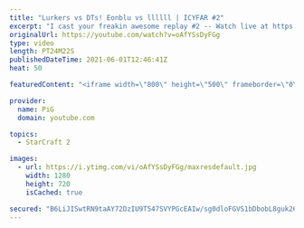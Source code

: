 ```yaml
---
title: "Lurkers vs DTs! Eonblu vs llllll | ICYFAR #2"
excerpt: "I cast your freakin awesome replay #2 -- Watch live at https://www.twitch.tv/x5_pig"
originalUrl: https://youtube.com/watch?v=oAfYSsDyFGg
type: video
length: PT24M22S
publishedDateTime: 2021-06-01T12:46:41Z
heat: 50

featuredContent: "<iframe width=\"800\" height=\"500\" frameborder=\"0\" src=\"https://www.youtube.com/embed/oAfYSsDyFGg\" allow=\"accelerometer; autoplay; encrypted-media; gyroscope; picture-in-picture\" allowfullscreen></iframe>"

provider:
  name: PiG
  domain: youtube.com

topics:
  - StarCraft 2

images:
  - url: https://i.ytimg.com/vi/oAfYSsDyFGg/maxresdefault.jpg
    width: 1280
    height: 720
    isCached: true

secured: "B6LiJISwtRN9taAY72DzIU9T547SVYPGcEAIw/sg0dloFGVS1bDbobL8guk26jhqwSkUYcNeWlXPPeIzn+H26DUzsK2o3l0x4Epuf5wpBT8gg0LCYp/1Tu4rrR8J7T++aYmJLk6P7zVjKZnQkIDJA0hryOdV64wtjOvxPA5yJR0kg6HtsvgzBtOX/+Q8FdYag9E+tM9tRpnj2tY9WgFBjqXwKpUPvUC2S/EvKu64tRXCP95UCopxlsGyG/kPNEhDT6HXv+AHNReETE5yjXJglHyJOA7GcHZmhUTfxWdntRQCmrzSg+sY692ad6eZL9DFMB7askKczdi4pBhtU7ETbpvLRizLP5gLCoOAR7bBixgdIQq8OHLzLLMIefAddylY3qTbM8k920RhmyqXsNcfG/zJlh68pzDi9QzlQ9cd7H4=;/EnN0Oh18aojpEHVjg386A=="
---
```


